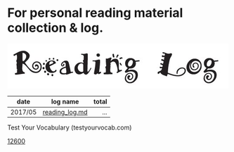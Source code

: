# For personal reading material collection & log.

![](log/reading_log.png)

|date|log name|total|
|---|---|--:|
|2017/05|[reading_log.md](log/reading_log.md)|...|


Test Your Vocabulary (testyourvocab.com)

[12600](http://testyourvocab.com/result?user=8434974)

